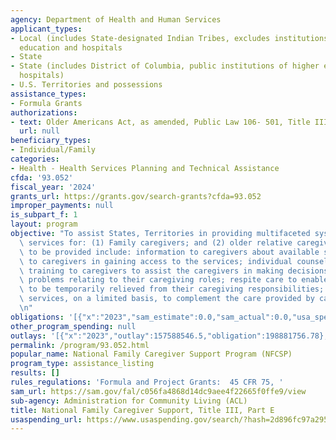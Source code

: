```yaml
---
agency: Department of Health and Human Services
applicant_types:
- Local (includes State-designated Indian Tribes, excludes institutions of higher
  education and hospitals
- State
- State (includes District of Columbia, public institutions of higher education and
  hospitals)
- U.S. Territories and possessions
assistance_types:
- Formula Grants
authorizations:
- text: Older Americans Act, as amended, Public Law 106- 501, Title III, Part E.
  url: null
beneficiary_types:
- Individual/Family
categories:
- Health - Health Services Planning and Technical Assistance
cfda: '93.052'
fiscal_year: '2024'
grants_url: https://grants.gov/search-grants?cfda=93.052
improper_payments: null
is_subpart_f: 1
layout: program
objective: "To assist States, Territories in providing multifaceted systems of support\
  \ services for: (1) Family caregivers; and (2) older relative caregivers. Services\
  \ to be provided include: information to caregivers about available services; assistance\
  \ to caregivers in gaining access to the services; individual counseling, and caregiver\
  \ training to caregivers to assist the caregivers in making decisions and solving\
  \ problems relating to their caregiving roles; respite care to enable caregivers\
  \ to be temporarily relieved from their caregiving responsibilities; and supplemental\
  \ services, on a limited basis, to complement the care provided by caregivers.\r\
  \n"
obligations: '[{"x":"2023","sam_estimate":0.0,"sam_actual":0.0,"usa_spending_actual":191068234.46},{"x":"2024","sam_estimate":0.0,"sam_actual":0.0,"usa_spending_actual":190679551.41},{"x":"2025","sam_estimate":0.0,"sam_actual":0.0,"usa_spending_actual":4059079.0}]'
other_program_spending: null
outlays: '[{"x":"2023","outlay":157588546.5,"obligation":198881756.78},{"x":"2024","outlay":68581631.75,"obligation":197957032.0},{"x":"2025","outlay":0.0,"obligation":4059079.0}]'
permalink: /program/93.052.html
popular_name: National Family Caregiver Support Program (NFCSP)
program_type: assistance_listing
results: []
rules_regulations: 'Formula and Project Grants:  45 CFR 75, '
sam_url: https://sam.gov/fal/c056fa4868d14dc9aee4f22665f0ffe9/view
sub-agency: Administration for Community Living (ACL)
title: National Family Caregiver Support, Title III, Part E
usaspending_url: https://www.usaspending.gov/search/?hash=2d896fc97a295aca1e596eba84341327
---
```

